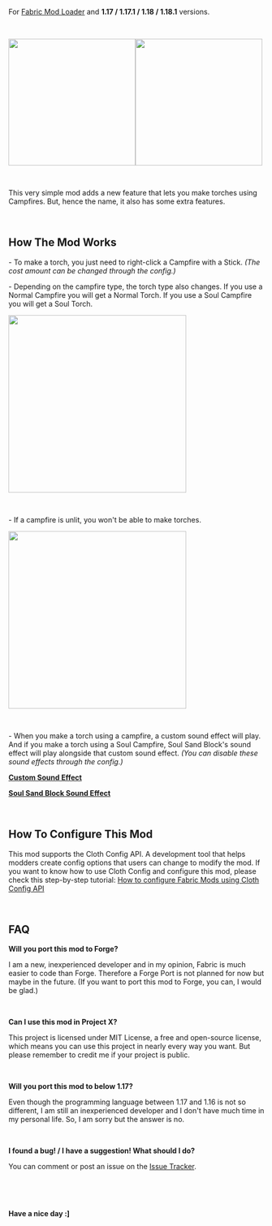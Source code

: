 <p>For <a href="https://fabricmc.net">Fabric Mod Loader</a> and <strong>1.17 / 1.17.1 / 1.18 / 1.18.1</strong> versions.</p>
<p>&nbsp;</p>
<p><a href="https://modrinth.com/mod/fabric-api"><img src="https://i.imgur.com/OBp7tUT.png" width="250"></a><a href="https://www.curseforge.com/minecraft/mc-mods/cloth-config"><img src="https://i.ibb.co/vB4ds9v/requires-cloth-config.png" width="250"></a></p>
<p>&nbsp;</p>
<p>This very simple mod adds a new feature that lets you make torches using Campfires. But, hence the 
name, it also has some extra features.</p>
<p>&nbsp;</p>
<h2>How The Mod Works</h2>
<p>- To make a torch, you just need to right-click a Campfire with a Stick. <em>(The cost amount can be 
changed through the config.)</em></p>
<p>- Depending on the campfire type, the torch type also changes. If you use a Normal Campfire you 
will get a Normal Torch. If you use a Soul Campfire you will get a Soul Torch.</p>
<p><img src="https://zj8nk0l.media.bublupcdn.com/sX_mK3qeKElusVUDAn8ybA/images/full_007-im-9b579596-0104-4fa0-84cf-30f9d0591b0f.gif" width="350"></p>
<p>&nbsp;</p>
<p>- If a campfire is unlit, you won't be able to make torches.</p>
<p><img src="https://zj8nk0l.media.bublupcdn.com/nxaFNkXaxULVY7TXMcmEHw/images/full_007-im-e0e31f5e-bf3c-409d-a2ab-cb6d77f69633.gif" width="350"></p>
<p>&nbsp;</p>
<p>- When you make a torch using a campfire, a custom sound effect will play. And if you make a torch using a Soul Campfire, Soul Sand Block's sound effect will play alongside that custom sound effect. <em>(You can disable these sound effects through the config.)</em></p>
<p><a href="https://mega.nz/file/AJ4wnbgI#CyRGCR_LHC5pxtQhB2FVMlJIPa3jymgGHDXXtTNYRrM"><strong>Custom Sound Effect</strong></a></p>
<p><a href="https://mega.nz/file/1ZpwnZjR#IlJwXeeqV4YWk1rByy9UWUPggogn5Y7tlIH6uwebW7Q"><strong>Soul Sand Block Sound Effect</strong></a></p>
<p>&nbsp;</p>
<h2>How To Configure This Mod</h2>
<p>This mod supports the Cloth Config API. A development tool that helps modders create config options that users can change to modify the mod. 
If you want to know how to use Cloth Config and configure this mod, please check this step-by-step tutorial: 
<a href="https://hillman-1.gitbook.io/how-to-configure-fabric-mods-using-cloth-config/">How to configure Fabric Mods using Cloth Config API</a></p>
<p>&nbsp;</p>
<h2>FAQ</h2>
<p><strong>Will you port this mod to Forge?</strong></p>
<p>I am a new, inexperienced developer and in my opinion, Fabric is much easier to code than Forge. Therefore a Forge Port is not planned for 
now but maybe in the future. (If you want to port this mod to Forge, you can, I would be glad.)</p>
<p>&nbsp;</p>
<p><strong>Can I use this mod in Project X?</strong></p>
<p>This project is licensed under MIT License, a free and open-source license, which means you can use this project in nearly every way you want. 
But please remember to credit me if your project is public.</p>
<p>&nbsp;</p>
<p><strong>Will you port this mod to below 1.17?</strong></p>
<p>Even though the programming language between 1.17 and 1.16 is not so different, I am still an inexperienced developer and I don't have much 
time in my personal life. So, I am sorry but the answer is no.</p>
<p>&nbsp;</p>
<p><strong>I found a bug! / I have a suggestion! What should I do?</strong></p>
<p>You can comment or post an issue on the <a href="https://github.com/spacegoat3/CampfireTorchesPlus/issues">Issue Tracker</a>.</p>
<p>&nbsp;</p>
<p>&nbsp;</p>
<p><strong>Have a nice day :]</strong></p>
